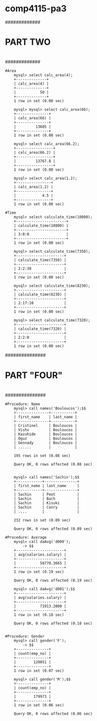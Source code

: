 # comp4115-pa3

#############
#			#
# PART TWO  #
#			#
#############

	#Area
		mysql> select calc_area(4);
		+--------------+
		| calc_area(4) |
		+--------------+
		|           50 |
		+--------------+
		1 row in set (0.00 sec)

		mysql> mysql> select calc_area(66);
		+---------------+
		| calc_area(66) |
		+---------------+
		|         13685 |
		+---------------+
		1 row in set (0.00 sec)

		mysql> select calc_area(66.2);
		+-----------------+
		| calc_area(66.2) |
		+-----------------+
		|         13767.8 |
		+-----------------+
		1 row in set (0.00 sec)

		mysql> select calc_area(1.2);
		+----------------+
		| calc_area(1.2) |
		+----------------+
		|            4.5 |
		+----------------+
		1 row in set (0.00 sec)

	#Time
		mysql> select calculate_time(10800);
		+-----------------------+
		| calculate_time(10800) |
		+-----------------------+
		| 3:0:0                 |
		+-----------------------+
		1 row in set (0.00 sec)

		mysql> select calculate_time(7350);
		+----------------------+
		| calculate_time(7350) |
		+----------------------+
		| 2:2:30               |
		+----------------------+
		1 row in set (0.00 sec)

		mysql> select calculate_time(8230);
		+----------------------+
		| calculate_time(8230) |
		+----------------------+
		| 2:17:10              |
		+----------------------+
		1 row in set (0.00 sec)

		mysql> select calculate_time(7320);
		+----------------------+
		| calculate_time(7320) |
		+----------------------+
		| 2:2:0                |
		+----------------------+
		1 row in set (0.00 sec)

###############
#			  #
# PART "FOUR" #
#			  #
###############

	#Procedure: Name
		mysql> call names('Bouloucos');$$
		+---------------+-----------+
		| first_name    | last_name |
		+---------------+-----------+
		| Cristinel     | Bouloucos |
		| Vishv         | Bouloucos |
		| Kazuhide      | Bouloucos |
		| Oguz          | Bouloucos |
		| Gennady       | Bouloucos |
		| ......		|			|

		195 rows in set (0.08 sec)

		Query OK, 0 rows affected (0.08 sec)


		mysql> call names('Sachin');$$
		+------------+---------------+
		| first_name | last_name     |
		+------------+---------------+
		| Sachin     | Peot          |
		| Sachin     | Bach          |
		| Sachin     | Kisuki        |
		| Sachin     | Conry         |
		| ....		 |				 |

		232 rows in set (0.09 sec)

		Query OK, 0 rows affected (0.09 sec)

	#Procedure: Average
		mysql> call daAvg('d009');
		    -> $$
		+----------------------+
		| avg(salaries.salary) |
		+----------------------+
		|           58770.3665 |
		+----------------------+
		1 row in set (0.19 sec)

		Query OK, 0 rows affected (0.19 sec)

		mysql> call daAvg('d001');$$
		+----------------------+
		| avg(salaries.salary) |
		+----------------------+
		|           71913.2000 |
		+----------------------+
		1 row in set (0.18 sec)

		Query OK, 0 rows affected (0.18 sec)


	#Procedure: Gender
		mysql> call gender('F');
	    	-> $$
		+---------------+
		| count(emp_no) |
		+---------------+
		|        120051 |
		+---------------+
		1 row in set (0.07 sec)

		mysql> call gender('M');$$
		+---------------+
		| count(emp_no) |
		+---------------+
		|        179973 |
		+---------------+
		1 row in set (0.06 sec)

		Query OK, 0 rows affected (0.06 sec)